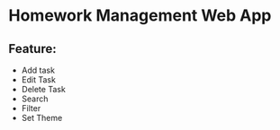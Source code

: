 # Homework Management Web App

## Feature:
- Add task
- Edit Task
- Delete Task
- Search
- Filter
- Set Theme
